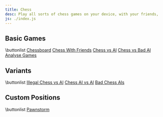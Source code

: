 ```yaml
---
title: Chess
desc: Play all sorts of chess games on your device, with your friends, against computers, or play new variants!
js: ./index.js
---
```


## Basic Games

\buttonlist
[Chessboard](/chess/)
[Chess With Friends](/chess/online/)
[Chess vs AI](/chess/vsai/)
[Chess vs Bad AI](/chess/vsrandom/)
[Analyse Games](/chess/analysis/)

## Variants

\buttonlist
[Illegal Chess vs AI](/chess/illegal/)
[Chess AI vs AI](/chess/engine/)
[Bad Chess AIs](/chess/random/)

## Custom Positions

\buttonlist
[Pawnstorm](/chess/#rank-134-P;square-e1-K;rank-5-ePPeePPe;rank-7-e)
